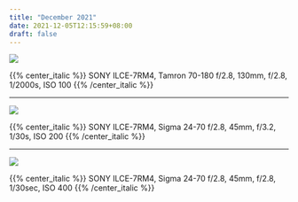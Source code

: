 ```yaml
---
title: "December 2021"
date: 2021-12-05T12:15:59+08:00
draft: false
---
```


<style>
.content img {
  max-width:100%;
}
</style>

![](https://gw.alipayobjects.com/zos/antfincdn/ue9t3z3vOQ/1636803450.jpg)

{{% center_italic %}}
SONY ILCE-7RM4, Tamron 70-180 f/2.8, 130mm, f/2.8, 1/2000s, ISO 100
{{% /center_italic %}}

---

![](https://gw.alipayobjects.com/zos/antfincdn/THbfwYWMtK/DSC08350-01.jpg)

{{% center_italic %}}
SONY ILCE-7RM4, Sigma 24-70 f/2.8, 45mm, f/3.2, 1/30s, ISO 200
{{% /center_italic %}}

---

![](https://gw.alipayobjects.com/zos/antfincdn/jy5MvFmmtL/DSC08396-02-01.jpeg)

{{% center_italic %}}
SONY ILCE-7RM4, Sigma 24-70 f/2.8, 45mm, f/2.8, 1/30sec, ISO 400
{{% /center_italic %}}

